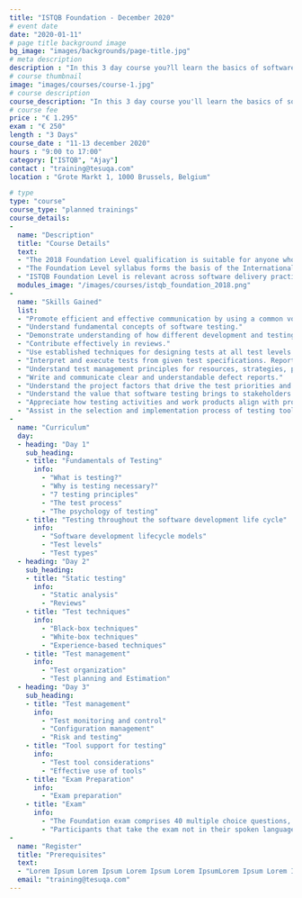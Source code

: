 ```yaml
---
title: "ISTQB Foundation - December 2020"
# event date
date: "2020-01-11"
# page title background image
bg_image: "images/backgrounds/page-title.jpg"
# meta description
description : "In this 3 day course you?ll learn the basics of software testing according to the international renowned ISTQB testing methodology."
# course thumbnail
image: "images/courses/course-1.jpg"
# course description
course_description: "In this 3 day course you'll learn the basics of software testing according to the international renowned ISTQB testing methodology."
# course fee
price : "€ 1.295"
exam : "€ 250"
length : "3 Days"
course_date : "11-13 december 2020"
hours : "9:00 to 17:00"
category: ["ISTQB", "Ajay"]
contact : "training@tesuqa.com"
location : "Grote Markt 1, 1000 Brussels, Belgium"

# type
type: "course"
course_type: "planned trainings"
course_details:
- 
  name: "Description"
  title: "Course Details"
  text:
  - "The 2018 Foundation Level qualification is suitable for anyone who needs to demonstrate practical knowledge of the fundamental concepts of software testing including people in roles such as testers, test analysts, test engineers, test consultants, test managers, user acceptance testers and software developers."
  - "The Foundation Level syllabus forms the basis of the International Software Testing Qualifications Board (ISTQB) Certified Tester Scheme."
  - "ISTQB Foundation Level is relevant across software delivery practices including Waterfall, Agile, DevOps and Continuous Delivery."
  modules_image: "/images/courses/istqb_foundation_2018.png" 
- 
  name: "Skills Gained"
  list:
  - "Promote efficient and effective communication by using a common vocabulary for software testing."
  - "Understand fundamental concepts of software testing."
  - "Demonstrate understanding of how different development and testing practices, and different constraints on testing, may apply in optimizing testing to different contexts."
  - "Contribute effectively in reviews."
  - "Use established techniques for designing tests at all test levels."
  - "Interpret and execute tests from given test specifications. Report on test results."
  - "Understand test management principles for resources, strategies, planning, project control and risk management."
  - "Write and communicate clear and understandable defect reports."
  - "Understand the project factors that drive the test priorities and test approach."
  - "Understand the value that software testing brings to stakeholders."
  - "Appreciate how testing activities and work products align with project objectives, measures and targets."
  - "Assist in the selection and implementation process of testing tools."
- 
  name: "Curriculum"
  day:
  - heading: "Day 1"
    sub_heading: 
    - title: "Fundamentals of Testing"
      info:
        - "What is testing?"
        - "Why is testing necessary?"
        - "7 testing principles"
        - "The test process"
        - "The psychology of testing"
    - title: "Testing throughout the software development life cycle"
      info:
        - "Software development lifecycle models"
        - "Test levels"
        - "Test types" 
  - heading: "Day 2"
    sub_heading: 
    - title: "Static testing"
      info:
        - "Static analysis"
        - "Reviews" 
    - title: "Test techniques"
      info:
        - "Black-box techniques"
        - "White-box techniques"
        - "Experience-based techniques"
    - title: "Test management"
      info:
        - "Test organization"
        - "Test planning and Estimation"
  - heading: "Day 3"
    sub_heading: 
    - title: "Test management"
      info:
        - "Test monitoring and control"
        - "Configuration management"
        - "Risk and testing"
    - title: "Tool support for testing"
      info:
        - "Test tool considerations"
        - "Effective use of tools" 
    - title: "Exam Preparation"
      info:
        - "Exam preparation" 
    - title: "Exam"
      info:
        - "The Foundation exam comprises 40 multiple choice questions, with a pass mark grade of 65% to be completed within 60 minutes."
        - "Participants that take the exam not in their spoken language, will receive additional 25% more time (an additional 15 minutes), for a total of 75 minutes."
-
  name: "Register"
  title: "Prerequisites" 
  text:   
  - "Lorem Ipsum Lorem Ipsum Lorem Ipsum Lorem IpsumLorem Ipsum Lorem Ipsum Lorem Ipsum Lorem IpsumLorem Ipsum Lorem Ipsum Lorem Ipsum Lorem IpsumLorem Ipsum Lorem"
  email: "training@tesuqa.com"
---
```

